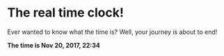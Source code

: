# The real time clock!

Ever wanted to know what the time is? Well, your journey is about to end!

**The time is Nov 20, 2017, 22:34**